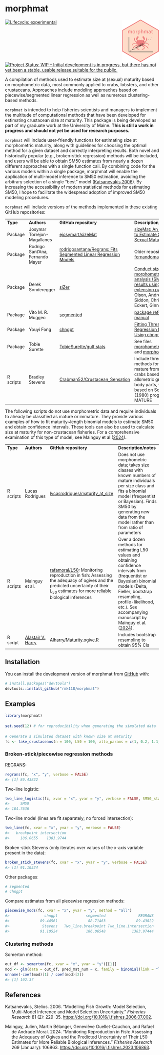 
# morphmat

<img src="man/figures/logo.png" alt="Hex sticker logo for morphmat package" class="pkgdown-hide" align="right" height="139"/>

<!-- badges: start -->

[![Lifecycle:
experimental](https://img.shields.io/badge/lifecycle-experimental-orange.svg)](https://lifecycle.r-lib.org/articles/stages.html#experimental)
[![Project Status: WIP – Initial development is in progress, but there
has not yet been a stable, usable release suitable for the
public.](https://www.repostatus.org/badges/latest/wip.svg)](https://www.repostatus.org/#wip)

<!-- badges: end -->

A compilation of methods used to estimate size at (sexual) maturity
based on morphometric data, most commonly applied to crabs, lobsters,
and other crustaceans. Approaches include modeling approaches based on
piecewise/segmented linear regression as well as numerous
clustering-based methods.

`morphmat` is intended to help fisheries scientists and managers to
implement the multitude of computational methods that have been
developed for estimating crustacean size at maturity. This package is
being developed as part of my graduate work at the University of Maine.
**This is still a work in progress and should not yet be used for
research purposes.**

`morphmat` will include user-friendly functions for estimating size at
morphometric maturity, along with guidelines for choosing the optimal
method for a given dataset and correctly interpreting results. Both
novel and historically popular (e.g., broken-stick regression) methods
will be included, and users will be able to obtain SM50 estimates from
nearly a dozen different approaches with a single function call. By
combining code for the various models within a single package, morphmat
will enable the application of multi-model inference to SM50 estimation,
avoiding the arbitrary selection of a single “best” model ([Katsanevakis
2006](#ref-katsanevakis2006)). By increasing the accessibility of modern
statistical methods for estimating SM50, I hope to facilitate the
widespread adoption of improved SM50 modeling procedures.

`morphmat` will include versions of the methods implemented in these
existing GitHub repositories:

|  |  |  |  |
|----|----|----|----|
| **Type** | **Authors** | **GitHub repository** | **Description/notes** |
| Package | Josymar Torrejon-Magallanes | [ejosymart/sizeMat](https://github.com/ejosymart/sizeMat) | [sizeMat: An R Package to Estimate Size at Sexual Maturity](https://cran.r-project.org/web/packages/sizeMat/vignettes/sizeMat.html) |
| Package | Rodrigo Sant’Ana, Fernando Mayer | [rodrigosantana/Regrans: Fits Segmented Linear Regression Models](https://github.com/rodrigosantana/Regrans) | Older repository: [fernandomayer/Regrans](https://github.com/fernandomayer/Regrans/blob/master/change.point.R) |
| Package | Derek Sonderegger | [siZer](https://cran.r-project.org/web/packages/SiZer/index.html) | [Conduct size at morphometric maturity analysis (SMM) and plot results using the SiZer extension package](https://zenodo.org/records/5002120) by Olson, Andrew P., Siddon, Chris E., and Eckert, Ginny L. |
| Package | Vito M. R. Muggeo | [segmented](https://cran.r-project.org/web/packages/segmented/index.html) | [package reference manual](https://cran.r-project.org/web/packages/segmented/segmented.pdf) |
| Package | Youyi Fong | [chngpt](https://doi.org/10.32614/CRAN.package.chngpt) | [Fitting Threshold Regression Models Using chngpt](https://cran.r-project.org/web/packages/chngpt/vignettes/chngpt-vignette.pdf) (vignette) |
| Package | Tobie Surette | [TobieSurette/gulf.stats](https://github.com/TobieSurette/gulf.stats) | See files [morphometric.maturity.R](https://github.com/TobieSurette/gulf.stats/blob/master/R/morphometric.maturity.R) and [morphometry.R](https://github.com/TobieSurette/gulf.stats/blob/master/R/morphometry.R) |
| R scripts | Bradley Stevens | [Crabman52/Crustacean_Sensation](https://github.com/Crabman52/Crustacean_Sensation) | Include three different methods for separating mature from immature crabs based on allometric growth of body parts, with code based on Somerton’s (1980) program MATURE |

The following scripts do not use morphometric data and require
individuals to already be classified as mature or immature. They provide
various examples of how to fit maturity~length binomial models to
estimate SM50 and obtain confidence intervals. These tools can also be
used to calculate size at maturity for non-crustacean fisheries. For a
comprehensive examination of this type of model, see Mainguy et al
([2024](#ref-mainguy2024)).

|  |  |  |  |
|----|----|----|----|
| **Type** | **Authors** | **GitHub repository** | **Description/notes** |
| R scripts | Lucas Rodrigues | [lvcasrodrigues/maturity_at_size](https://github.com/lvcasrodrigues/maturity_at_size) | Does not use morphometric data; takes size classes with known numbers of mature individuals per size class and fits a binomial model (frequentist or Bayesian). Finds SM50 by generating new data from the model rather than from ratio of parameters |
| R scripts | Mainguy et al. | [rafamoral/L50](https://github.com/rafamoral/L50): Monitoring reproduction in fish: Assessing the adequacy of ogives and the predicted uncertainty of their *L*<sub>50</sub> estimates for more reliable biological inferences | Over a dozen methods for estimating L50 values and obtaining confidence intervals from (frequentist or Bayesian) binomial models (Delta, Fieller, bootstrap resampling, profile-likelihood, etc.). See accompanying manuscript by Mainguy et al. ([2024](#ref-mainguy2024)). |
| R script | [Alastair V. Harry](https://scholar.google.com.au/citations?user=hb4nzPYAAAAJ&hl) | [Alharry/Maturity.ogive.R](https://gist.github.com/alharry/4576675) | Includes bootstrap resampling to obtain 95% CIs |

## Installation

You can install the development version of morphmat from
[GitHub](https://github.com/) with:

``` r
# install.packages("devtools")
devtools::install_github("rmk118/morphmat")
```

## Examples

``` r
library(morphmat)

set.seed(12) # for reproducibility when generating the simulated data

# Generate a simulated dataset with known size at maturity
fc <- fake_crustaceans(n = 100, L50 = 100, allo_params = c(1, 0.2, 1.1, 0.2))
```

### Broken-stick/piecewise regression methods

REGRANS:

``` r
regrans(fc, "x", "y", verbose = FALSE)
#> [1] 89.43822
```

Two-line logistic:

``` r
two_line_logistic(fc, xvar = "x", yvar = "y", verbose = FALSE, SM50_start = 105)
#>     SM50 
#> 104.7636
```

Two-line model (lines are fit separately; no forced intersection):

``` r
two_line(fc, xvar = "x", yvar = "y", verbose = FALSE)
#>   breakpoint intersection 
#>     106.0655    1383.9744
```

Broken-stick Stevens (only iterates over values of the x-axis variable
present in the data):

``` r
broken_stick_stevens(fc, xvar = "x", yvar = "y", verbose = FALSE)
#> [1] 91.10524
```

Other packages:

``` r
# segmented
# chngpt
```

Compare estimates from all piecewise regression methods:

``` r
piecewise_mods(fc, xvar = "x", yvar = "y", method = "all")
#>                chngpt             segmented               REGRANS 
#>              89.44561              88.71463              89.43822 
#>               Stevens   Two_line.breakpoint Two_line.intersection 
#>              91.10524             106.06548            1383.97444
```

### Clustering methods

Somerton method:

``` r
out_df <- somerton(fc, xvar = "x", yvar = "y")[[1]]
mod <- glm(data = out_df, pred_mat_num ~ x, family = binomial(link = "logit"))
unname(-coef(mod)[1] / coef(mod)[2])
#> [1] 102.37
```

## References

<div id="refs" class="references csl-bib-body hanging-indent"
entry-spacing="0">

<div id="ref-katsanevakis2006" class="csl-entry">

Katsanevakis, Stelios. 2006. “Modelling Fish Growth: Model Selection,
Multi-Model Inference and Model Selection Uncertainty.” *Fisheries
Research* 81 (2): 229–35.
<https://doi.org/10.1016/j.fishres.2006.07.002>.

</div>

<div id="ref-mainguy2024" class="csl-entry">

Mainguy, Julien, Martin Bélanger, Geneviève Ouellet-Cauchon, and Rafael
de Andrade Moral. 2024. “Monitoring Reproduction in Fish: Assessing the
Adequacy of Ogives and the Predicted Uncertainty of Their *L*50
Estimates for More Reliable Biological Inferences.” *Fisheries Research*
269 (January): 106863. <https://doi.org/10.1016/j.fishres.2023.106863>.

</div>

</div>
